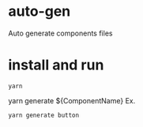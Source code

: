 # auto-gen

Auto generate components files

# install and run

```
yarn
```

yarn generate ${ComponentName}
Ex.

```
yarn generate button
```


